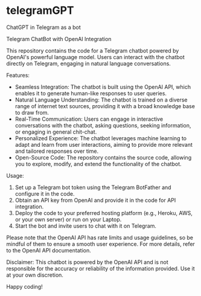 # telegramGPT
ChatGPT in Telegram as a bot

Telegram ChatBot with OpenAI Integration

This repository contains the code for a Telegram chatbot powered by OpenAI's powerful language model. Users can interact with the chatbot directly on Telegram, engaging in natural language conversations.

Features:
- Seamless Integration: The chatbot is built using the OpenAI API, which enables it to generate human-like responses to user queries.
- Natural Language Understanding: The chatbot is trained on a diverse range of internet text sources, providing it with a broad knowledge base to draw from.
- Real-Time Communication: Users can engage in interactive conversations with the chatbot, asking questions, seeking information, or engaging in general chit-chat.
- Personalized Experience: The chatbot leverages machine learning to adapt and learn from user interactions, aiming to provide more relevant and tailored responses over time.
- Open-Source Code: The repository contains the source code, allowing you to explore, modify, and extend the functionality of the chatbot.

Usage:
1. Set up a Telegram bot token using the Telegram BotFather and configure it in the code.
2. Obtain an API key from OpenAI and provide it in the code for API integration.
3. Deploy the code to your preferred hosting platform (e.g., Heroku, AWS, or your own server) or run on your Laptop.
4. Start the bot and invite users to chat with it on Telegram.

Please note that the OpenAI API has rate limits and usage guidelines, so be mindful of them to ensure a smooth user experience. For more details, refer to the OpenAI API documentation.

Disclaimer:
This chatbot is powered by the OpenAI API and is not responsible for the accuracy or reliability of the information provided. Use it at your own discretion.

Happy coding!

